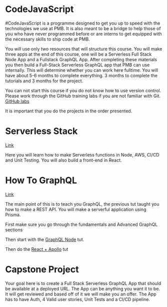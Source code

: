 # CodeJavaScript

#CodeJavaScript is a programme designed to get you up to speed with the technologies we use at PMB. It is also meant to be a bridge to help those of you who have never programmed before or are interns to get equipped with the necessary skills to ship code at PMB.

You will use only two resources that will structure this course. You will make three apps at the end of this course, one will be a Serverless Full Stack Node App and a Fullstack GraphQL App. After completing these materials you then build a Full-Stack Serverless GraphQL app that PMB can use internally. This will determine whether you can work here fulltime. You will have about 5-6 months to complete everything. 3 months to complete the tutorials and 3 months for the project. 

You can not start this course if you do not know how to use version control. Please work through the GitHub training labs if you are not familiar with Git.  [GitHub labs](https://lab.github.com/courses)

It is important that you do the projects in the order presented.

# Serverless Stack

[Link](https://serverless-stack.com)

Here you will learn how to make Serverless functions in Node, AWS, CI/CD and Unit Testing. You will also build a front-end in React. 

# How To GraphQL

[Link](https://www.howtographql.com/)

The main point of this is to teach you GraphQL, the previous tut taught you how to make a REST API. You will make a serverful application using Prisma. 

First make sure you go through the fundamentals and Advanced GraphQL sections

Then start with the [GraphQL Node](https://www.howtographql.com/graphql-js/0-introduction/) tut.

Then do the [React + Apollo](https://www.howtographql.com/react-apollo/0-introduction/) tut

# Capstone Project

Your goal here is to create a Full Stack Serverless GraphQL App that should be available at a deployed URL. The App can be anything you want it to be.  It will get reviewed and based off of it we will make you an offer.  The App has to have Auth, 4 Valid user stories, Unit Tests and a CI/CD pipeline.

